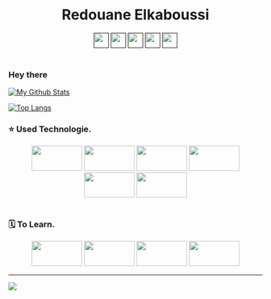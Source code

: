 <h1 align="center">Redouane Elkaboussi</h1>
<div align="center">
    <!-- LinkedIn -->
    <a href="" target="_blank"><img height="30" width="30" src="https://cdn-icons.flaticon.com/png/512/3536/premium/3536505.png?token=exp=1644179479~hmac=d718553242d2163f26a47e01d3ccda33"></a>
    <!-- Telegram -->
    <a href="" target="_blank"><img height="30" width="30" src="https://cdn-icons.flaticon.com/png/512/3536/premium/3536661.png?token=exp=1644179737~hmac=4ecbab805c9df72dc70e1adb1ad32d32"></a>
    <!-- Email -->
    <a href="" target="_blank"><img height="30" width="30" src="https://cdn-icons.flaticon.com/png/512/2374/premium/2374449.png?token=exp=1644179695~hmac=32fd5da82a2ef4b305a6f2ea49abf2ca"></a>
    <!-- Github -->
    <a href="" target="_blank"><img height="30" width="30" src="https://cdn-icons-png.flaticon.com/512/25/25657.png"></a>
    <!-- Twitter -->
    <a href="" target="_blank"><img height="30" width="30" src="https://cdn-icons.flaticon.com/png/512/3256/premium/3256013.png?token=exp=1644179852~hmac=e8504043114b28922a6d4a0bfee9247c"></a>
</div>
<br>

### Hey there

<!-- Github Statistics -->
[![My Github Stats](https://github-readme-stats.vercel.app/api?username=red-elka&count_private=true&hide_border=true&show_icons=true&&bg_color=0d1117&text_color=ebf1f7&icon_color=1f6feb&title_color=1f6fe&hide_title=)](https://github.com/red-elka/)
<!-- Most Used Languages -->
[![Top Langs](https://github-readme-stats.vercel.app/api/top-langs/?username=red-elka&bg_color=0d1117&hide=shell&hide_border=true&text_color=ebf1f7&title_color=1f6fe)](https://github.com/red-elka)
<!-- Skills -->
### ⭐ Used Technologie.
<div align="center">
    <!-- Linux -->
    <a href="https://archlinux.org/" target="_blank"><img height="50" width="100" src="https://www.vectorlogo.zone/logos/archlinux/archlinux-ar21.svg"></a>
    <!-- Neovim -->
    <a href="https://neovim.io" target="_blank"><img height="50" width="100" src="https://www.vectorlogo.zone/logos/neovimio/neovimio-ar21.svg"></a>
    <!-- Vs Code -->
    <a href="https://code.visualstudio.com" target="_blank"><img height="50" width="100" src="https://www.vectorlogo.zone/logos/visualstudio_code/visualstudio_code-ar21.svg"></a>
    <!-- python -->
    <a href="https://www.python.org/" target="_blank"><img height="50" width="100" src="https://www.vectorlogo.zone/logos/python/python-ar21.svg"></a>
    <!-- Git -->
    <a href="https://git-scm.com/" target="_blank"><img height="50" width="100" src="https://www.vectorlogo.zone/logos/git-scm/git-scm-ar21.svg"></a>
    <!-- Github -->
    <a href="https://github.com" target="_blank"><img height="50" width="100" src="https://www.vectorlogo.zone/logos/github/github-ar21.svg"></a>
</div>
<br>
<!-- To Learn -->

### 🗓 To Learn.
<div align="center">
    <!-- MongoDB -->
    <a href="https://www.mongodb.com" target="_blank"><img height="50" width="100" src="https://www.vectorlogo.zone/logos/mongodb/mongodb-ar21.svg"></a>
    <!-- Django -->
    <a href="https://www.djangoproject.com" target="_blank"><img height="50" width="100" src="https://www.vectorlogo.zone/logos/djangoproject/djangoproject-ar21.svg"></a>
    <!-- Javascript -->
    <a href="https://www.javascript.com/" target="_blank"><img height="50" width="100" src="https://www.vectorlogo.zone/logos/javascript/javascript-horizontal.svg"></a>
    <!-- NodeJS -->
    <a href="https://nodejs.org" target="_blank"><img height="50" width="100" src="https://www.vectorlogo.zone/logos/nodejs/nodejs-ar21.svg"></a>
</div>
<hr>

![](https://komarev.com/ghpvc/?username=red-elka&color=green)
